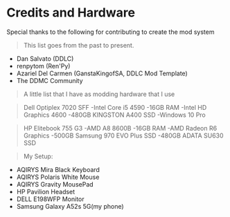 
# Credits and Hardware
Special thanks to the following for contributing to create the mod system
> This list goes from the past to present.

- Dan Salvato (DDLC)
- renpytom (Ren'Py)
- Azariel Del Carmen (GanstaKingofSA, DDLC Mod Template)
- The DDMC Community

>A little list that I have as modding hardware that I use

>Dell Optiplex 7020 SFF</u>
	   -Intel Core i5 4590
	   -16GB RAM
	   -Intel HD Graphics 4600
	   -480GB KINGSTON A400 SSD
	   -Windows 10 Pro

>HP Elitebook 755 G3
	   -AMD A8 8600B
	   -16GB RAM
	   -AMD Radeon R6 Graphics
	   -500GB Samsung 970 EVO Plus SSD
	   -480GB ADATA SU630 SSD

>My Setup:
>
- AQIRYS Mira Black Keyboard
- AQIRYS Polaris White Mouse
- AQIRYS Gravity MousePad
- HP Pavilion Headset
- DELL E198WFP Monitor
- Samsung Galaxy A52s 5G(my phone)
